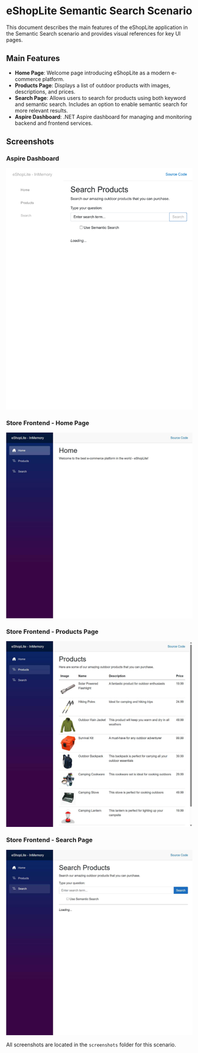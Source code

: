 # eShopLite Semantic Search Scenario

This document describes the main features of the eShopLite application in the Semantic Search scenario and provides visual references for key UI pages.

## Main Features

- **Home Page**: Welcome page introducing eShopLite as a modern e-commerce platform.
- **Products Page**: Displays a list of outdoor products with images, descriptions, and prices.
- **Search Page**: Allows users to search for products using both keyword and semantic search. Includes an option to enable semantic search for more relevant results.
- **Aspire Dashboard**: .NET Aspire dashboard for managing and monitoring backend and frontend services.

## Screenshots

### Aspire Dashboard
![Aspire Dashboard](./screenshots/aspire-dashboard.jpg)

### Store Frontend - Home Page
![Home Page](./screenshots/eshoplite-home.jpg)

### Store Frontend - Products Page
![Products Page](./screenshots/eshoplite-products.jpg)

### Store Frontend - Search Page
![Search Page](./screenshots/eshoplite-search.jpg)

All screenshots are located in the `screenshots` folder for this scenario.
